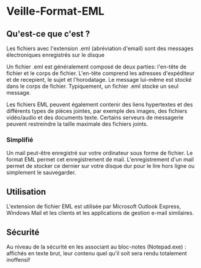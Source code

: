 # Veille-Format-EML

## Qu'est-ce que c'est ?

Les fichiers avec l'extension .eml (abréviation d'email) sont des messages électroniques enregistrés sur le disque

Un fichier .eml est généralement composé de deux parties: l'en-tête de fichier et le corps de fichier. L'en-tête comprend les adresses d'expéditeur et de recepient, le sujet et l'horodatage. Le message lui-même est stocké dans le corps de fichier. Typiquement, un fichier .eml stocke un seul message.

Les fichiers EML peuvent également contenir des liens hypertextes et des différents types de pièces jointes, par exemple des images, des fichiers vidéo/audio et des documents texte. Certains serveurs de messagerie peuvent restreindre la taille maximale des fichiers joints.

### Simplifié

Un mail peut-être enregistré sur votre ordinateur sous forme de fichier.
Le format EML permet cet enregistrement de mail.
L'enregistrement d'un mail permet de stocker ce dernier sur votre disque dur pour le lire hors ligne ou simplement le sauvegarder.

## Utilisation

L'extension de fichier EML est utilisée par Microsoft Outlook Express, Windows Mail et les clients et les applications de gestion e-mail similaires.

## Sécurité

Au niveau de la sécurité en les associant au bloc-notes (Notepad.exe) : affichés en texte brut, leur contenu quel qu'il soit sera rendu totalement inoffensif
